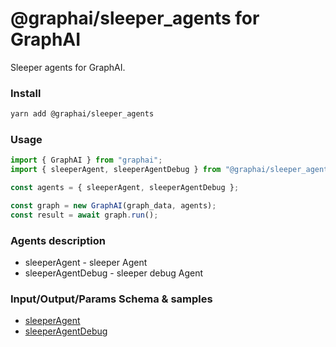 
# @graphai/sleeper_agents for GraphAI

Sleeper agents for GraphAI.

### Install

```sh
yarn add @graphai/sleeper_agents
```


### Usage

```typescript
import { GraphAI } from "graphai";
import { sleeperAgent, sleeperAgentDebug } from "@graphai/sleeper_agents";

const agents = { sleeperAgent, sleeperAgentDebug };

const graph = new GraphAI(graph_data, agents);
const result = await graph.run();
```

### Agents description
- sleeperAgent - sleeper Agent
- sleeperAgentDebug - sleeper debug Agent

### Input/Output/Params Schema & samples
 - [sleeperAgent](https://github.com/receptron/graphai/blob/main/docs/agentDocs/sleeper/sleeperAgent.md)
 - [sleeperAgentDebug](https://github.com/receptron/graphai/blob/main/docs/agentDocs/sleeper/sleeperAgentDebug.md)










